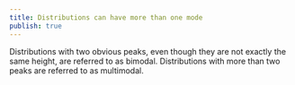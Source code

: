 ```yaml
---
title: Distributions can have more than one mode
publish: true
---
```


Distributions with two obvious peaks, even though they are not exactly the same height, are referred to as bimodal. Distributions with more than two peaks are referred to as multimodal.



